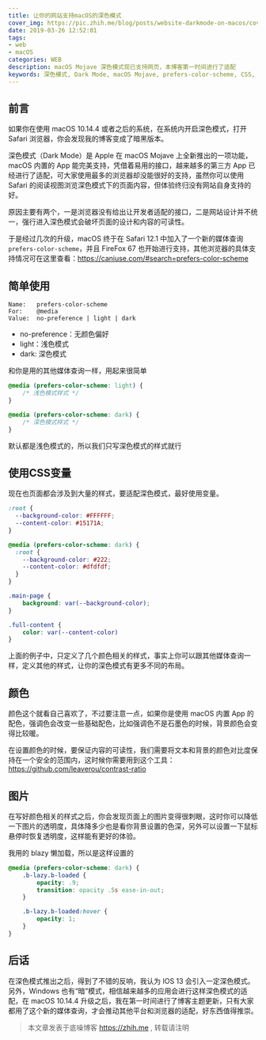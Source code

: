 ```yaml
---
title: 让你的网站支持macOS的深色模式
cover_img: https://pic.zhih.me/blog/posts/website-darkmode-on-macos/cover.jpg
date: 2019-03-26 12:52:01
tags: 
- web
- macOS
categories: WEB
description: macOS Mojave 深色模式现已支持网页，本博客第一时间进行了适配
keywords: 深色模式, Dark Mode, macOS Mojave, prefers-color-scheme, CSS, 暗黑主题
---
```


## 前言

如果你在使用 macOS 10.14.4 或者之后的系统，在系统内开启深色模式，打开 Safari 浏览器，你会发现我的博客变成了暗黑版本。

深色模式（Dark Mode）是 Apple 在 macOS Mojave 上全新推出的一项功能，macOS 内置的 App 能完美支持，凭借着易用的接口，越来越多的第三方 App 已经进行了适配，可大家使用最多的浏览器却没能很好的支持，虽然你可以使用 Safari 的阅读视图浏览深色模式下的页面内容，但体验终归没有网站自身支持的好。

原因主要有两个，一是浏览器没有给出让开发者适配的接口，二是网站设计并不统一，强行进入深色模式会破坏页面的设计和内容的可读性。

于是经过几次的升级，macOS 终于在 Safari 12.1 中加入了一个新的媒体查询 `prefers-color-scheme`，并且 FireFox 67 也开始进行支持，其他浏览器的具体支持情况可在这里查看：https://caniuse.com/#search=prefers-color-scheme

## 简单使用

```
Name:   prefers-color-scheme
For:    @media
Value:  no-preference | light | dark
```

- no-preference：无颜色偏好
- light：浅色模式
- dark: 深色模式

和你是用的其他媒体查询一样，用起来很简单

```CSS
@media (prefers-color-scheme: light) {
    /* 浅色模式样式 */
}

@media (prefers-color-scheme: dark) {
    /* 深色模式样式 */
}
```

默认都是浅色模式的，所以我们只写深色模式的样式就行

## 使用CSS变量

现在也页面都会涉及到大量的样式，要适配深色模式，最好使用变量。

```CSS
:root {
  --background-color: #FFFFFF;
  --content-color: #15171A;
}

@media (prefers-color-scheme: dark) {
  :root {
    --background-color: #222;
    --content-color: #dfdfdf;
  }
}

.main-page {
    background: var(--background-color);
}

.full-content {
    color: var(--content-color)
}
```

上面的例子中，只定义了几个颜色相关的样式，事实上你可以跟其他媒体查询一样，定义其他的样式，让你的深色模式有更多不同的布局。

## 颜色

颜色这个就看自己喜欢了，不过要注意一点，如果你是使用 macOS 内置 App 的配色，强调色会改变一些基础配色，比如强调色不是石墨色的时候，背景颜色会变得比较暖。

在设置颜色的时候，要保证内容的可读性，我们需要将文本和背景的颜色对比度保持在一个安全的范围内，这时候你需要用到这个工具： https://github.com/leaverou/contrast-ratio

## 图片

在写好颜色相关的样式之后，你会发现页面上的图片变得很刺眼，这时你可以降低一下图片的透明度，具体降多少也是看你背景设置的色深，另外可以设置一下鼠标悬停时恢复透明度，这样能有更好的体验。

我用的 blazy 懒加载，所以是这样设置的

```CSS
@media (prefers-color-scheme: dark) {
    .b-lazy.b-loaded {
        opacity: .9;
        transition: opacity .5s ease-in-out;
    }

    .b-lazy.b-loaded:hover {
        opacity: 1;
    }
}
```

## 后话

在深色模式推出之后，得到了不错的反响，我认为 IOS 13 会引入一定深色模式。另外，Windows 也有“暗”模式，相信越来越多的应用会进行这样深色模式的适配，在 macOS 10.14.4 升级之后，我在第一时间进行了博客主题更新，只有大家都用了这个新的媒体查询，才会推动其他平台和浏览器的适配，好东西值得推崇。

>本文章发表于底噪博客 https://zhih.me , 转载请注明

